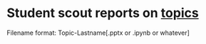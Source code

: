 # Student scout reports on [topics](../FOUNDATIONS_TACTICS_STRATEGIES.md)

Filename format: 
Topic-Lastname[.pptx or .ipynb or whatever]